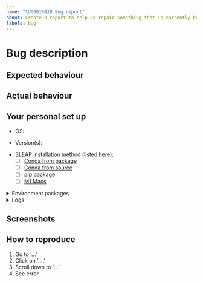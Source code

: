 ```yaml
---
name: "\U0001F41B Bug report"
about: Create a report to help us repair something that is currently broken
labels: bug
---
```


<!-- Thank you for contributing. These HTML comments will not render in the issue, but you can delete them once you've read them if you prefer! -->

# Bug description

<!-- Use this section to clearly and concisely describe the bug. -->

## Expected behaviour

<!-- Tell us what you thought would happen. -->

## Actual behaviour

<!-- Tell us what actually happens. -->

## Your personal set up

<!--
Tell us a little about the system you're using.
Please include information about how you installed.
 -->

- OS:
<!-- [e.g. ubuntu 20.04, macOS 11.0] -->
- Version(s):
<!-- e.g. [SLEAP v1.2.5, python 3.8] --->
- SLEAP installation method (listed [here](https://sleap.ai/installation.html#)):
  - [ ] [Conda from package](https://sleap.ai/installation.html#conda-package)
  - [ ] [Conda from source](https://sleap.ai/installation.html#conda-from-source)
  - [ ] [pip package](https://sleap.ai/installation.html#pip-package)
  - [ ] [M1 Macs](https://sleap.ai/installation.html#m1-macs)

<details><summary>Environment packages</summary>
<!-- For reproduction, it's useful to have the full environment. For example, the output of `pip freeze` or `conda list` --->

```
# paste output of `pip freeze` or `conda list` here
```

</details>

<details><summary>Logs</summary>
<!--
Please share any applicable terminal logs. optionally share output from sleap-diagnostic
-->

```
# paste relevant logs here, if any
```

</details>

## Screenshots

<!-- Provide any relevant screenshots -->

## How to reproduce

<!-- Use this section to describe the steps that a user would take to experience this bug. eg:-->

1. Go to '...'
2. Click on '....'
3. Scroll down to '....'
4. See error
